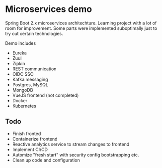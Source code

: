 # Microservices demo

Spring Boot 2.x microservices architechture. Learning project with a lot of room for improvement. 
Some parts were implemented suboptimally just to try out certain technologies.

Demo includes
* Eureka
* Zuul
* Zipkin
* REST communication 
* OIDC SSO 
* Kafka messaging
* Postgres, MySQL
* MongoDB 
* VueJS frontend (not completed)
* Docker
* Kubernetes

## Todo
* Finish fronted
* Containerize frontend
* Reactive analytics service to stream changes to frontend
* Implement CI/CD
* Automize "fresh start" with security config bootstrapping etc.
* Clean up code and configuration
